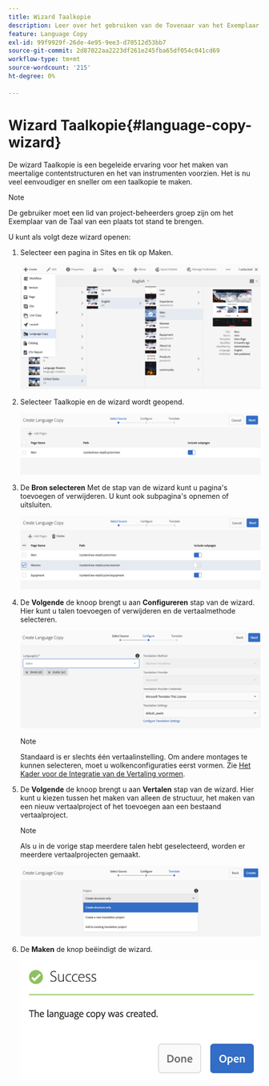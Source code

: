 ```yaml
---
title: Wizard Taalkopie
description: Leer over het gebruiken van de Tovenaar van het Exemplaar van de Taal in het Manager van de Ervaring van de Adobe.
feature: Language Copy
exl-id: 99f9929f-26de-4e95-9ee3-d70512d53bb7
source-git-commit: 2d87022aa2223df261e245fba65df054c041cd69
workflow-type: tm+mt
source-wordcount: '215'
ht-degree: 0%

---
```


# Wizard Taalkopie{#language-copy-wizard}

De wizard Taalkopie is een begeleide ervaring voor het maken van meertalige contentstructuren en het van instrumenten voorzien. Het is nu veel eenvoudiger en sneller om een taalkopie te maken.

>[!NOTE]
>
>De gebruiker moet een lid van project-beheerders groep zijn om het Exemplaar van de Taal van een plaats tot stand te brengen.

U kunt als volgt deze wizard openen:

1. Selecteer een pagina in Sites en tik op Maken.

   ![chlimage_1-9](assets/chlimage_1-9.jpeg)

1. Selecteer Taalkopie en de wizard wordt geopend.

   ![chlimage_1-10](assets/chlimage_1-10.jpeg)

1. De **Bron selecteren** Met de stap van de wizard kunt u pagina&#39;s toevoegen of verwijderen. U kunt ook subpagina&#39;s opnemen of uitsluiten.

   ![chlimage_1-11](assets/chlimage_1-11.jpeg)

1. De **Volgende** de knoop brengt u aan **Configureren** stap van de wizard. Hier kunt u talen toevoegen of verwijderen en de vertaalmethode selecteren.

   ![chlimage_1-12](assets/chlimage_1-12.jpeg)

   >[!NOTE]
   >
   >Standaard is er slechts één vertaalinstelling. Om andere montages te kunnen selecteren, moet u wolkenconfiguraties eerst vormen. Zie [Het Kader voor de Integratie van de Vertaling vormen](/help/sites-administering/tc-tic.md).

1. De **Volgende** de knoop brengt u aan **Vertalen** stap van de wizard. Hier kunt u kiezen tussen het maken van alleen de structuur, het maken van een nieuw vertaalproject of het toevoegen aan een bestaand vertaalproject.

   >[!NOTE]
   >
   >Als u in de vorige stap meerdere talen hebt geselecteerd, worden er meerdere vertaalprojecten gemaakt.

   ![chlimage_1-13](assets/chlimage_1-13.jpeg)

1. De **Maken** de knop beëindigt de wizard.

   ![chlimage_1-14](assets/chlimage_1-14.jpeg)
